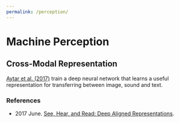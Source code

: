```yaml
---
permalink: /perception/
---
```

# Machine Perception

## Cross-Modal Representation

[Aytar et al. (2017)](http://carlvondrick.com/see-hear-read/) train a deep neural network that learns a useful representation for transferring between image, sound and text.

### References

* 2017 June. [See, Hear, and Read: Deep Aligned Representations](http://carlvondrick.com/see-hear-read/).
